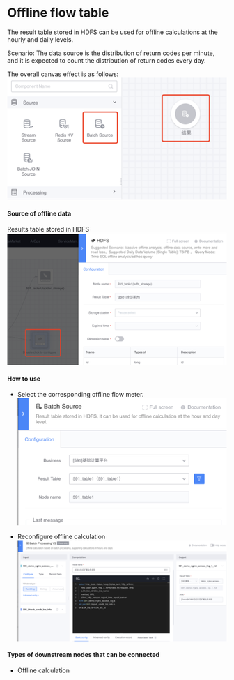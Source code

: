 # Offline flow table

The result table stored in HDFS can be used for offline calculations at the hourly and daily levels.

Scenario: The data source is the distribution of return codes per minute, and it is expected to count the distribution of return codes every day.


The overall canvas effect is as follows:
![-w1109](media/16640635910914.jpg)

#### Source of offline data
Results table stored in HDFS
![-w1322](media/16640658538637.jpg)


#### How to use

- Select the corresponding offline flow meter.
![-w599](media/16640632757854.jpg)

- Reconfigure offline calculation
![-w1568](media/16640636158049.jpg)

#### Types of downstream nodes that can be connected
- Offline calculation